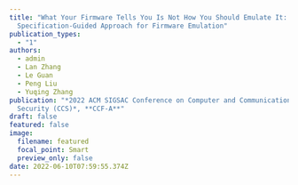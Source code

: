 ```yaml
---
title: "What Your Firmware Tells You Is Not How You Should Emulate It: A
  Specification-Guided Approach for Firmware Emulation"
publication_types:
  - "1"
authors:
  - admin
  - Lan Zhang
  - Le Guan
  - Peng Liu
  - Yuqing Zhang
publication: "*2022 ACM SIGSAC Conference on Computer and Communications
  Security (CCS)*, **CCF-A**"
draft: false
featured: false
image:
  filename: featured
  focal_point: Smart
  preview_only: false
date: 2022-06-10T07:59:55.374Z
---
```

